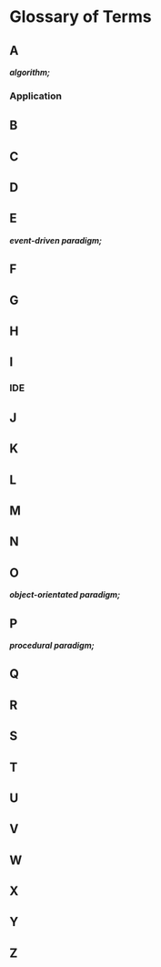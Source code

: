 # Glossary of Terms
## A
***algorithm;***
### Application
## B
## C
## D
## E
***event-driven paradigm;***
## F
## G
## H
## I
### IDE
## J
## K
## L
## M 
## N
## O
***object-orientated paradigm;***
## P
***procedural paradigm;***
## Q
## R
## S
## T
## U 
## V
## W
## X
## Y
## Z




